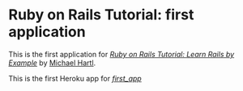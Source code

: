 # Ruby on Rails Tutorial: first application

This is the first application for [*Ruby on Rails Tutorial: Learn Rails by Example*](http://railstutorial.org/) by [Michael Hartl](http://michaelhartl.com/).

This is the first Heroku app for [*first_app*](http://quiet-cloud-2870.heroku.com/)

